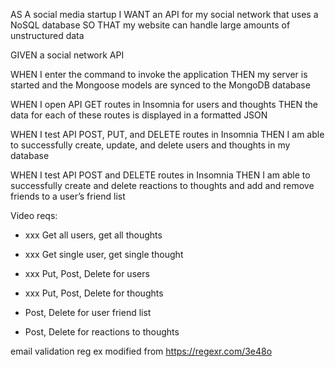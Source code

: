 AS A social media startup
I WANT an API for my social network that uses a NoSQL database
SO THAT my website can handle large amounts of unstructured data

GIVEN a social network API

WHEN I enter the command to invoke the application
THEN my server is started and the Mongoose models are synced to the MongoDB database

WHEN I open API GET routes in Insomnia for users and thoughts
THEN the data for each of these routes is displayed in a formatted JSON

WHEN I test API POST, PUT, and DELETE routes in Insomnia
THEN I am able to successfully create, update, and delete users and thoughts in my database

WHEN I test API POST and DELETE routes in Insomnia
THEN I am able to successfully create and delete reactions to thoughts and add and remove friends to a user’s friend list

Video reqs:

- xxx Get all users, get all thoughts

- xxx Get single user, get single thought

- xxx Put, Post, Delete for users

- xxx Put, Post, Delete for thoughts

- Post, Delete for user friend list

- Post, Delete for reactions to thoughts

email validation reg ex modified from https://regexr.com/3e48o

